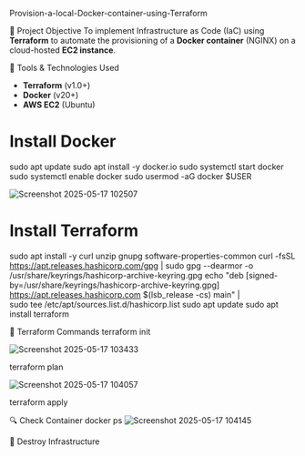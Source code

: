  Provision-a-local-Docker-container-using-Terraform

 📌 Project Objective
 To implement Infrastructure as Code (IaC) using **Terraform** to automate the provisioning of a **Docker container** (NGINX) on a cloud-hosted **EC2 instance**.

 🧰 Tools & Technologies Used

- **Terraform** (v1.0+)
- **Docker** (v20+)
- **AWS EC2** (Ubuntu)

# Install Docker
sudo apt update
sudo apt install -y docker.io
sudo systemctl start docker
sudo systemctl enable docker
sudo usermod -aG docker $USER

![Screenshot 2025-05-17 102507](https://github.com/user-attachments/assets/60dbbeaa-9ce1-4918-a768-e90dd4c07a18)

# Install Terraform
sudo apt install -y curl unzip gnupg software-properties-common
curl -fsSL https://apt.releases.hashicorp.com/gpg | sudo gpg --dearmor -o /usr/share/keyrings/hashicorp-archive-keyring.gpg
echo "deb [signed-by=/usr/share/keyrings/hashicorp-archive-keyring.gpg] https://apt.releases.hashicorp.com $(lsb_release -cs) main" | \
  sudo tee /etc/apt/sources.list.d/hashicorp.list
sudo apt update
sudo apt install terraform


🚀 Terraform Commands
terraform init

![Screenshot 2025-05-17 103433](https://github.com/user-attachments/assets/66853849-4192-4c18-9c04-db3498e81260)

terraform plan

![Screenshot 2025-05-17 104057](https://github.com/user-attachments/assets/a1cd0da3-be9b-499b-b4e3-a07dca7eee1d)

terraform apply

🔍 Check Container
docker ps
![Screenshot 2025-05-17 104145](https://github.com/user-attachments/assets/5e84a051-b877-4ac0-a9e9-b6facfe19c8e)


🧹 Destroy Infrastructure
